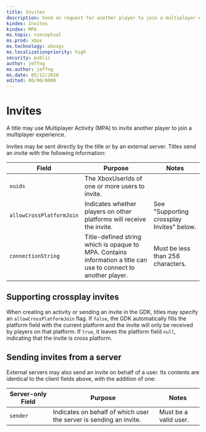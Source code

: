 ```yaml
---
title: Invites
description: Send an request for another player to join a multiplayer experience.
kindex: Invites
kindex: MPA
ms.topic: conceptual
ms.prod: xbox
ms.technology: xboxgc
ms.localizationpriority: high
security: public
author: jeffng
ms.author: jeffng
ms.date: 05/12/2020
edited: 00/00/0000
---
```


# Invites

A title may use Multiplayer Activity (MPA) to invite another player to join a multiplayer experience.

Invites may be sent directly by the title or by an external server. Titles
send an invite with the following information:

Field | Purpose | Notes
------|---------|--------------
`xuids` | The XboxUserIds of one or more users to invite. |
`allowCrossPlatformJoin` | Indicates whether players on other platforms will receive the invite. | See "Supporting crossplay Invites" below.
`connectionString` | Title-defined string which is opaque to MPA. Contains information a title can use to connect to another player. | Must be less than 256 characters.

## Supporting crossplay invites

When creating an activity or sending an invite in the GDK, titles may specify an 
`allowCrossPlatformJoin` flag.  If `false`, the GDK automatically fills the platform field with the
current platform and the invite will only be received by players on that platform. If `true`, 
it leaves the platform field `null`, indicating that the invite is cross platform.

## Sending invites from a server

External servers may also send an invite on behalf of a user. Its contents are
identical to the client fields above, with the addition of one:

Server-only Field | Purpose | Notes
------|---------|--------------
`sender` | Indicates on behalf of which user the server is sending an invite. | Must be a valid user.